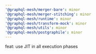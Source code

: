 ```yaml
---
'@graphql-mesh/merger-bare': minor
'@graphql-mesh/merger-stitching': minor
'@graphql-mesh/runtime': minor
'@graphql-mesh/transform-mock': minor
'@graphql-mesh/utils': minor
'@graphql-mesh/postgraphile': minor
---
```


feat: use JIT in all execution phases
